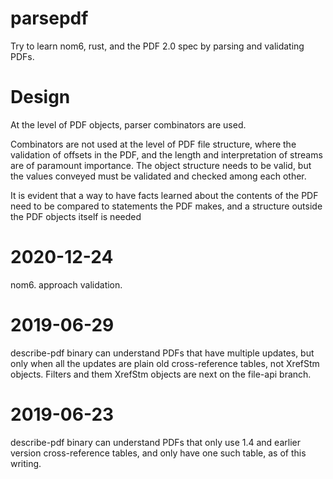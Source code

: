 # parsepdf

Try to learn nom6, rust, and the PDF 2.0 spec by parsing and validating PDFs.

# Design

At the level of PDF objects, parser combinators are used.

Combinators are not used at the level of PDF file structure, where the validation of offsets in the PDF,
and the length and interpretation of streams are of paramount importance.  The object structure needs
to be valid, but the values conveyed must be validated and checked among each other.

It is evident that a way to have facts learned about the contents of the PDF need to be compared to
statements the PDF makes, and a structure outside the PDF objects itself is needed

# 2020-12-24

nom6.  approach validation.

# 2019-06-29

describe-pdf binary can understand PDFs that have multiple updates, but only when all the updates
are plain old cross-reference tables, not XrefStm objects.  Filters and them XrefStm objects are next
on the file-api branch.

# 2019-06-23

describe-pdf binary can understand PDFs that only use 1.4 and earlier version cross-reference tables,
and only have one such table, as of this writing.

